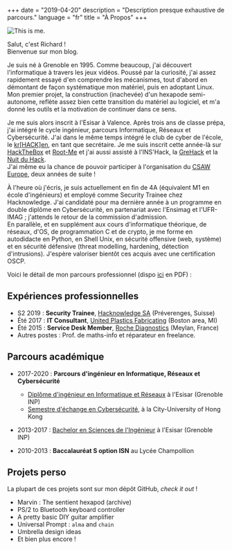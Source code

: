 +++
date = "2019-04-20"
description = "Description presque exhaustive de parcours."
language = "fr"
title = "À Propos"
+++

<img src="../profile.png" alt="This is me." class="center"></img>

Salut, c'est Richard ! </br>
Bienvenue sur mon blog.

Je suis né à Grenoble en 1995.
Comme beaucoup, j'ai découvert l'informatique à travers les jeux vidéos.
Poussé par la curiosité, j'ai assez rapidement essayé d'en comprendre
les mécanismes, tout d'abord en démontant de façon systématique mon
matériel, puis en adoptant Linux.
Mon premier projet, la construction (inachevée) d'un hexapode semi-autonome,
reflète assez bien cette transition du matériel au logiciel, et m'a donné
les outils et la motivation de continuer dans ce sens.

Je me suis alors inscrit à l'Esisar à Valence.
Après trois ans de classe prépa, j'ai intégré le cycle ingénieur, parcours
Informatique, Réseaux et Cybersécurité. J'ai dans le même temps intégré le
club de cyber de l'école, le [kr[HACK]en][1], en tant que secrétaire.
Je me suis inscrit cette année-là sur [HackTheBox][3] et [Root-Me][2]
et j'ai aussi assisté à l'INS'Hack, la [GreHack][4] et la [Nuit du Hack][5].
</br> J'ai même eu la chance de pouvoir participer à l'organisation
du [CSAW Europe][6], deux années de suite !

À l'heure où j'écris, je suis actuellement en fin de 4A (équivalent M1 en
école d'ingénieurs) et employé comme Security Trainee chez Hacknowledge.
J'ai candidaté pour ma dernière année à un programme en double diplôme
en Cybersécurité, en partenariat avec l'Ensimag et l'UFR-IMAG ; j'attends
le retour de la commission d'admission. </br>
En parallèle, et en supplément aux cours d'informatique théorique, de réseaux,
d'OS, de programmation C et de crypto, je me forme en autodidacte
en Python, en Shell Unix, en sécurité offensive (web, système) et en
sécurité défensive (threat modelling, hardening, détection d'intrusions).
J'espère valoriser bientôt ces acquis avec une certification OSCP.

Voici le détail de mon parcours professionnel (dispo [ici][7] en PDF) :

[1]: https://krhacken.org
[2]: https://root-me.org
[3]: https://hackthebox.eu
[4]: https://grehack.fr
[5]: https://lehack.org
[6]: https://csaw.engineering.nyu.edu/intl-locations/csaw-europe
[7]: not-finished-yet.pdf

## Expériences professionnelles

 - S2 2019 : **Security Trainee**, [Hacknowledge SA][E1] (Préverenges, Suisse)
 - Été 2017 : **IT Consultant**, [United Plastics Fabricating][E2] (Boston area, MI) 
 - Été 2015 : **Service Desk Member**, [Roche Diagnostics][E3] (Meylan, France)
 - Autres postes : Prof. de maths-info et réparateur en freelance.

[E1]: https://hacknowledge.com
[E2]: https://unitedplastic.com
[E3]: https://diagnostics.roche.com

## Parcours académique

 - 2017-2020 : **Parcours d'ingénieur en Informatique, Réseaux et Cybersécurité**

	* [Diplôme d'ingénieur en Informatique et Réseaux][A1] à l'Esisar (Grenoble INP)
	* [Semestre d'échange en Cybersécurité][A3], à la City-University of Hong Kong
 
<!-- * [Master international en Cybersecurité][A2] à l'Ensimag (Grenoble INP) -->

 - 2013-2017 : [Bachelor en Sciences de l'Ingénieur][A4] à l'Esisar (Grenoble INP)

 - 2010-2013 : **Baccalauréat S option ISN** au Lycée Champollion

[A1]: http://esisar.grenoble-inp.fr/fr/formation/filiere-ir-c
[A2]: https://cybersecurity.imag.fr
[A3]: http://www.cityu.edu.hk/
[A4]: http://esisar.grenoble-inp.fr/fr/formation/1er-cycle-1

## Projets perso

La plupart de ces projets sont sur mon dépôt GitHub, *check it out* !

 - Marvin : The sentient hexapod (archive)
 - PS/2 to Bluetooth keyboard controller
 - A pretty basic DIY guitar amplifier
 - Universal Prompt : `alma` and `chain`
 - Umbrella design ideas
 - Et bien plus encore !

